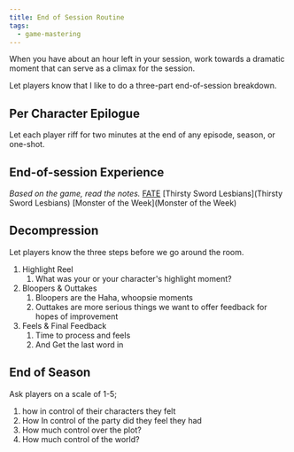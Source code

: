 ```yaml
---
title: End of Session Routine
tags:
  - game-mastering
---
```


When you have about an hour left in your session, work towards a dramatic moment that can serve as a climax for the session.

Let players know that I like to do a three-part end-of-session breakdown.

## Per Character Epilogue
Let each player riff for two minutes at the end of any episode, season, or one-shot.

## End-of-session Experience
_Based on the game, read the notes._
[FATE](FATE)
[Thirsty Sword Lesbians](Thirsty Sword Lesbians)
[Monster of the Week](Monster of the Week)

## Decompression
Let players know the three steps before we go around the room.

1. Highlight Reel
    1. What was your or your character's highlight moment?
2. Bloopers & Outtakes
    1. Bloopers are the Haha, whoopsie moments
    2. Outtakes are more serious things we want to offer feedback for hopes of improvement
3. Feels & Final Feedback
    1. Time to process and feels
    2. And Get the last word in

## End of Season
Ask players on a scale of 1-5;

1. how in control of their characters they felt
2. How In control of the party did they feel they had
3. How much control over the plot?
4. How much control of the world?
